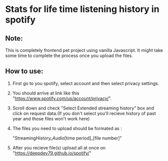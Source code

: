 # Stats for life time listening history in spotify

## Note:

This is completely frontend pet project using vanilla Javascript. It might take some time to complete the process once you upload the files.

## How to use:

1. First go to you spotify, select account and then select privacy settings.

2. You should arrive at link like this "https://www.spotify.com/us/account/privacy/".

3. Scroll down and check "Select Extended streaming history" box and click on request data.(If you don't select you'll recieve history of past year and those files won't work here)

4. The files you need to upload should be formated as :

   "Streaming*History_Audio*[time period]\_[file number]"

5. After you recieve file(s) upload all at once on "https://deepdev79.github.io/spotify/"
